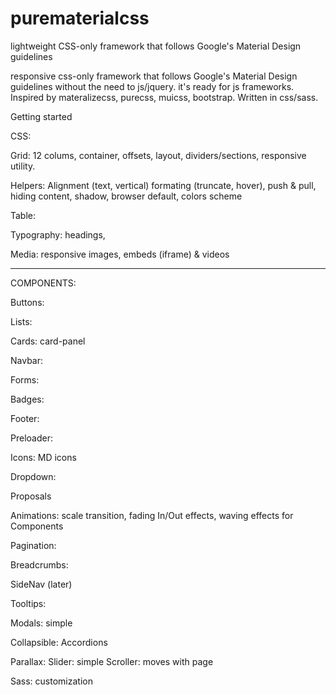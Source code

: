 # purematerialcss
 lightweight CSS-only framework that follows Google's Material Design guidelines
 
responsive css-only framework that follows Google's Material Design guidelines without the need to js/jquery. it's ready for js frameworks.
Inspired by materalizecss, purecss, muicss, bootstrap.
Written in css/sass.


Getting started


CSS:

Grid: 12 colums, container, offsets, layout,  dividers/sections, responsive utility.

Helpers: Alignment (text, vertical) formating (truncate, hover), push & pull, hiding content, shadow, browser default, colors scheme

Table:

Typography: headings, 


Media: responsive images, embeds (iframe) & videos




-------------------

COMPONENTS: 

Buttons:

Lists:

Cards: card-panel

Navbar:

Forms: 

Badges:

Footer: 

Preloader:

Icons: MD icons

Dropdown:




Proposals

Animations: scale transition, fading In/Out effects, waving effects for Components

Pagination:

Breadcrumbs:

SideNav (later)

Tooltips:

Modals: simple

Collapsible: Accordions

Parallax:
Slider: simple
Scroller: moves with page

Sass: customization
